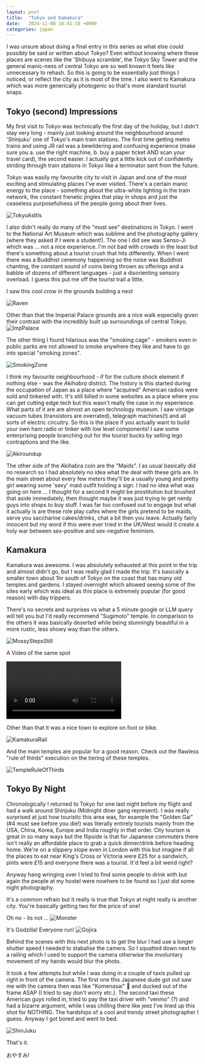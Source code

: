 ```yaml
---
layout: post
title:  "Tokyo and Kamakura"
date:   2024-11-08 18:41:18 +0000
categories: japan
---
```


I was unsure about doing a final entry in this series as what else could possibly be said or written about Tokyo? Even without knowing where these places are scenes like the 'Shibuya scramble', the Tokyo Sky Tower and the general manic-ness of central Tokyo are so well known it feels like unnecessary to rehash. So this is going to be essentially just things I noticed, or reflect the city as it is most of the time. I also went to Kamakura which was more generically photogenic so that's more standard tourist snaps. 

## Tokyo (second) Impressions 

My first visit to Tokyo was technically the first day of the holiday, but I didn't stay very long - mainly just looking around the neighbourhood around 'Shinjuku' one of Tokyo's main train stations. The first time getting metro trains and using JR rail was a bewildering and confusing experience (make sure you a. use the right machine, b. buy a paper ticket AND scan your travel card), the second easier. 
I actually got a little kick out of confidently striding through train stations in Tokyo like a terminator sent from the future. 

Tokyo was easily my favourite city to visit in Japan and one of the most exciting and stimulating places I've ever visited. There's a certain manic energy to the place - something about the ultra-white lighting in the train network, the constant frenetic jingles that play in shops and just the ceaseless purposefulness of the people going about their lives. 

![TokyoAsItIs](https://storage.googleapis.com/images-for-blog-ad4ea432-25af-4ea4-8d4b-58ea84408c68/photo-backups/tokyo-kamakura/tokyo-actual.jpeg)

I also didn't really do many of the "must see" destinations in Tokyo. I went to the National Art Museum which was sublime and the photography gallery (where they asked if I were a student!). The one I did see was Senso-Ji which was ... not a nice experience. 
I'm not bad with crowds in the least but there's something about a tourist crush that hits differently. When I went there was a Buddhist ceremony happening so the noise was Buddhist chanting, the constant sound of coins being thrown as offerings and a babble of dozens of different languages - just a disorienting sensory overload. I guess this put me off the tourist trail a little. 

I saw this cool crow in the grounds building a nest 

![Raven](https://storage.googleapis.com/images-for-blog-ad4ea432-25af-4ea4-8d4b-58ea84408c68/photo-backups/tokyo-kamakura/tokyo-crow.jpeg)

Other than that the Imperial Palace grounds are a nice walk especially given their contrast with the incredibly built up surroundings of central Tokyo. 
![ImpPalace](https://storage.googleapis.com/images-for-blog-ad4ea432-25af-4ea4-8d4b-58ea84408c68/photo-backups/tokyo-kamakura/tokyo-side-bt-side.jpeg)

The other thing I found hilarious was the "smoking cage" - smokers even in public parks are not allowed to smoke anywhere they like and have to go into special "smoking zones". 

![SmokingZone](https://storage.googleapis.com/images-for-blog-ad4ea432-25af-4ea4-8d4b-58ea84408c68/photo-backups/tokyo-kamakura/smoking-cage.jpeg)

I think my favourite neighbourhood - if for the culture shock element if nothing else - was the _Akihabra_ district. The history is this started during the occupation of Japan as a place where "acquired" American radios were sold and tinkered with. 
It's still billed in some websites as a place where you can get cutting edge tech but this wasn't really the case in my experience. What parts of it are are almost an open technology museum. I saw vintage vacuum tubes (transistors are overrated), telegraph machines(!) and all sorts of electric circuitry. So this is the place if you actually want to build your own ham radio or tinker with low level components! I saw some enterprising people branching out for the tourist bucks by selling lego contraptions and the like. 

![Akiroundup](https://storage.googleapis.com/images-for-blog-ad4ea432-25af-4ea4-8d4b-58ea84408c68/photo-backups/tokyo-kamakura/akihabra-lower-res.jpeg)

The other side of the Akihabra coin are the "Maids". I as usual basically did no research so I had absolutely no idea what the deal with these girls are. In the main street about every few meters they'll be a usually young and pretty girl wearing some 'sexy' maid outfit holding a sign. I had no idea what was going on here ... I thought for a second it might be prostitution but brushed that aside immediately, then thought maybe it was just trying to get nerdy guys into shops to buy stuff. 
I was far too confused out to engage but what it actually is are these role play cafes where the girls pretend to be maids, serve you saccharine cakes/drinks, chat a bit then you leave. Actually fairly innocent but my word if this were ever tried in the UK/West would it create a holy war between sex-positive and sex-negative feminism. 

## Kamakura 

Kamakura was awesome. I was absolutely exhausted at this point in the trip and almost didn't go, but I was really glad I made the trip. It's basically a smaller town about 1hr south of Tokyo on the coast that has many old temples and gardens. I stayed overnight which allowed seeing some of the sites early which was ideal as this place is extremely popular (for good reason) with day trippers. 

There's no secrets and surprises vs what a 5 minute google or LLM query will tell you but I'd really recommend "Sugimoto" temple. In comparison to the others it was basically deserted while being stunningly beautiful in a more rustic, less showy way than the others. 

![MossyStepsStill](https://storage.googleapis.com/images-for-blog-ad4ea432-25af-4ea4-8d4b-58ea84408c68/photo-backups/tokyo-kamakura/mossy-steps.jpeg)

A Video of the same spot

![MossyVideo](https://storage.googleapis.com/images-for-blog-ad4ea432-25af-4ea4-8d4b-58ea84408c68/photo-backups/tokyo-kamakura/mossy-steps.mov)

Other than that it was a nice town to explore on foot or bike. 

![KamakuraRail](https://storage.googleapis.com/images-for-blog-ad4ea432-25af-4ea4-8d4b-58ea84408c68/photo-backups/tokyo-kamakura/kamakura-rail.jpeg)

And the main temples are popular for a good reason. Check out the flawless "rule of thirds" execution on the tiering of these temples. 

![TempleRuleOfThirds](https://storage.googleapis.com/images-for-blog-ad4ea432-25af-4ea4-8d4b-58ea84408c68/photo-backups/tokyo-kamakura/kamajura-temples.jpeg)

## Tokyo By Night

Chronologically I returned to Tokyo for one last night before my flight and had a walk around Shinjuku (Midnight diner gang represent). I was really surprised at just how touristic this area was, for example the "Golden Gai" (#4 must see before you die!) was literally entirely tourists mainly from the USA, China, Korea, Europe and India roughly in that order. 
City tourism is great in so many ways but the flipside is that for Japanese commuters there isn't really an affordable place to grab a quick dinner/drink before heading home. We're on a slippery slope even in London with this but imagine if all the places to eat near King's Cross or Victoria were £25 for a sandwich, pints were £15 and everyone there was a tourist. It'd feel a bit weird right? 

Anyway hang wringing over I tried to find some people to drink with but again the people at my hostel were nowhere to be found so I just did some night photography.

It's a common refrain but it really is true that Tokyo at night really is another city. You're basically getting two for the price of one!

Oh no - its not ... 
![Monster](https://storage.googleapis.com/images-for-blog-ad4ea432-25af-4ea4-8d4b-58ea84408c68/photo-backups/tokyo-kamakura/whats-that.jpeg)

It's Godzilla! Everyone run! 
![Gojira](https://storage.googleapis.com/images-for-blog-ad4ea432-25af-4ea4-8d4b-58ea84408c68/photo-backups/tokyo-kamakura/gojira.jpeg)

Behind the scenes with this next photo is to get the blur I had use a longer shutter speed I needed to stabalise the camera. So I squatted down next to a railing which I used to support the camera otherwise the involuntary movement of my hands would blur the photo. 

It took a few attempts but while I was doing in a couple of taxis pulled up right in front of the camera. The first one this Japanese dude got out saw me with the camera then was like "Komenasai" 🙏 and ducked out of the frame ASAP (I tried to say don't worry etc.). The second taxi these American guys rolled in, tried to pay the taxi driver with "venmo" (?) and had a bizarre argument, while I was chilling there like jeez I've lined up this shot for NOTHING. The hardships of a cool and trendy street photographer I guess. Anyway I got bored and went to bed. 

![ShinJuku](https://storage.googleapis.com/images-for-blog-ad4ea432-25af-4ea4-8d4b-58ea84408c68/photo-backups/tokyo-kamakura/shinjuku.jpeg)

That's it. 

おやすみ! 